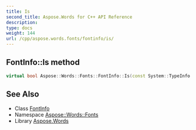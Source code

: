 ```yaml
---
title: Is
second_title: Aspose.Words for C++ API Reference
description: 
type: docs
weight: 144
url: /cpp/aspose.words.fonts/fontinfo/is/
---
```

## FontInfo::Is method




```cpp
virtual bool Aspose::Words::Fonts::FontInfo::Is(const System::TypeInfo &target) const override
```

## See Also

* Class [FontInfo](../)
* Namespace [Aspose::Words::Fonts](../../)
* Library [Aspose.Words](../../../)

